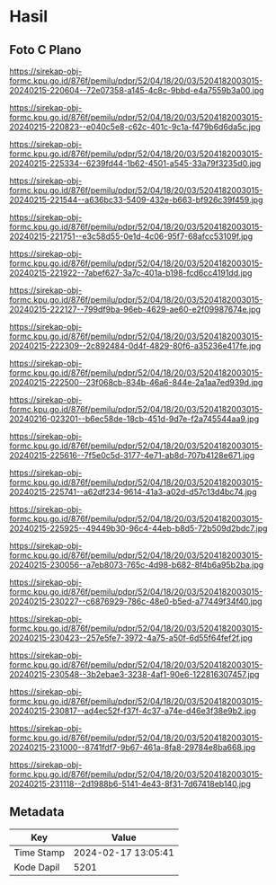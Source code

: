 # Hasil

## Foto C Plano

https://sirekap-obj-formc.kpu.go.id/876f/pemilu/pdpr/52/04/18/20/03/5204182003015-20240215-220604--72e07358-a145-4c8c-9bbd-e4a7559b3a00.jpg

https://sirekap-obj-formc.kpu.go.id/876f/pemilu/pdpr/52/04/18/20/03/5204182003015-20240215-220823--e040c5e8-c62c-401c-9c1a-f479b6d6da5c.jpg

https://sirekap-obj-formc.kpu.go.id/876f/pemilu/pdpr/52/04/18/20/03/5204182003015-20240215-225334--6239fd44-1b62-4501-a545-33a79f3235d0.jpg

https://sirekap-obj-formc.kpu.go.id/876f/pemilu/pdpr/52/04/18/20/03/5204182003015-20240215-221544--a636bc33-5409-432e-b663-bf926c39f459.jpg

https://sirekap-obj-formc.kpu.go.id/876f/pemilu/pdpr/52/04/18/20/03/5204182003015-20240215-221751--e3c58d55-0e1d-4c06-95f7-68afcc53109f.jpg

https://sirekap-obj-formc.kpu.go.id/876f/pemilu/pdpr/52/04/18/20/03/5204182003015-20240215-221922--7abef627-3a7c-401a-b198-fcd6cc4191dd.jpg

https://sirekap-obj-formc.kpu.go.id/876f/pemilu/pdpr/52/04/18/20/03/5204182003015-20240215-222127--799df9ba-96eb-4629-ae60-e2f09987674e.jpg

https://sirekap-obj-formc.kpu.go.id/876f/pemilu/pdpr/52/04/18/20/03/5204182003015-20240215-222309--2c892484-0d4f-4829-80f6-a35236e417fe.jpg

https://sirekap-obj-formc.kpu.go.id/876f/pemilu/pdpr/52/04/18/20/03/5204182003015-20240215-222500--23f068cb-834b-46a6-844e-2a1aa7ed939d.jpg

https://sirekap-obj-formc.kpu.go.id/876f/pemilu/pdpr/52/04/18/20/03/5204182003015-20240216-023201--b6ec58de-18cb-451d-9d7e-f2a745544aa9.jpg

https://sirekap-obj-formc.kpu.go.id/876f/pemilu/pdpr/52/04/18/20/03/5204182003015-20240215-225616--7f5e0c5d-3177-4e71-ab8d-707b4128e671.jpg

https://sirekap-obj-formc.kpu.go.id/876f/pemilu/pdpr/52/04/18/20/03/5204182003015-20240215-225741--a62df234-9614-41a3-a02d-d57c13d4bc74.jpg

https://sirekap-obj-formc.kpu.go.id/876f/pemilu/pdpr/52/04/18/20/03/5204182003015-20240215-225925--49449b30-96c4-44eb-b8d5-72b509d2bdc7.jpg

https://sirekap-obj-formc.kpu.go.id/876f/pemilu/pdpr/52/04/18/20/03/5204182003015-20240215-230056--a7eb8073-765c-4d98-b682-8f4b6a95b2ba.jpg

https://sirekap-obj-formc.kpu.go.id/876f/pemilu/pdpr/52/04/18/20/03/5204182003015-20240215-230227--c6876929-786c-48e0-b5ed-a77449f34f40.jpg

https://sirekap-obj-formc.kpu.go.id/876f/pemilu/pdpr/52/04/18/20/03/5204182003015-20240215-230423--257e5fe7-3972-4a75-a50f-6d55f64fef2f.jpg

https://sirekap-obj-formc.kpu.go.id/876f/pemilu/pdpr/52/04/18/20/03/5204182003015-20240215-230548--3b2ebae3-3238-4af1-90e6-122816307457.jpg

https://sirekap-obj-formc.kpu.go.id/876f/pemilu/pdpr/52/04/18/20/03/5204182003015-20240215-230817--ad4ec52f-f37f-4c37-a74e-d46e3f38e9b2.jpg

https://sirekap-obj-formc.kpu.go.id/876f/pemilu/pdpr/52/04/18/20/03/5204182003015-20240215-231000--8741fdf7-9b67-461a-8fa8-29784e8ba668.jpg

https://sirekap-obj-formc.kpu.go.id/876f/pemilu/pdpr/52/04/18/20/03/5204182003015-20240215-231118--2d1988b6-5141-4e43-8f31-7d67418eb140.jpg


## Metadata

| Key        | Value               |
| ---------- | ------------------- |
| Time Stamp | 2024-02-17 13:05:41 |
| Kode Dapil | 5201                |



